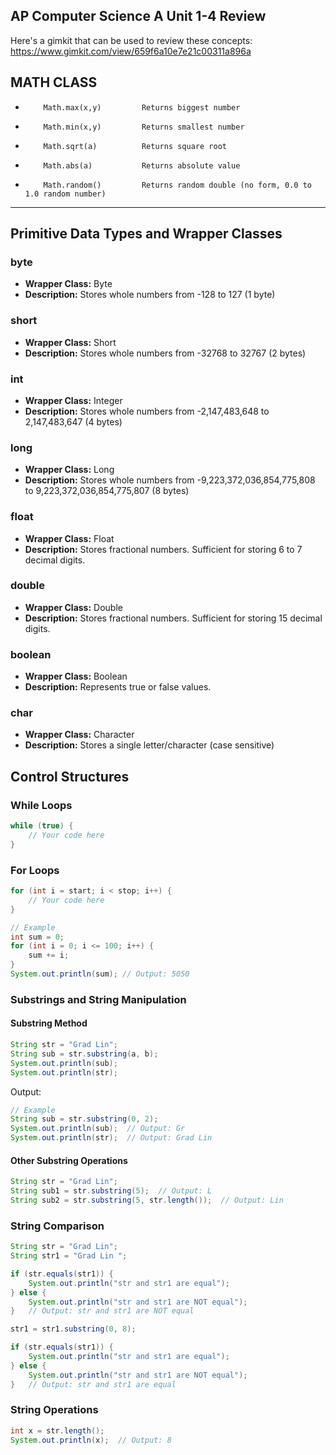 ## AP Computer Science A Unit 1-4 Review

Here's a gimkit that can be used to review these concepts: https://www.gimkit.com/view/659f6a10e7e21c00311a896a

## MATH CLASS
-         Math.max(x,y)       	Returns biggest number
-         Math.min(x,y)         Returns smallest number
-         Math.sqrt(a)          Returns square root
-         Math.abs(a)           Returns absolute value
-         Math.random()       	Returns random double (no form, 0.0 to 1.0 random number)

---

## Primitive Data Types and Wrapper Classes

### byte

- **Wrapper Class:** Byte
- **Description:** Stores whole numbers from -128 to 127 (1 byte)

### short

- **Wrapper Class:** Short
- **Description:** Stores whole numbers from -32768 to 32767 (2 bytes)

### int

- **Wrapper Class:** Integer
- **Description:** Stores whole numbers from -2,147,483,648 to 2,147,483,647 (4 bytes)

### long

- **Wrapper Class:** Long
- **Description:** Stores whole numbers from -9,223,372,036,854,775,808 to 9,223,372,036,854,775,807 (8 bytes)

### float

- **Wrapper Class:** Float
- **Description:** Stores fractional numbers. Sufficient for storing 6 to 7 decimal digits.

### double

- **Wrapper Class:** Double
- **Description:** Stores fractional numbers. Sufficient for storing 15 decimal digits.

### boolean

- **Wrapper Class:** Boolean
- **Description:** Represents true or false values.

### char

- **Wrapper Class:** Character
- **Description:** Stores a single letter/character (case sensitive)

## Control Structures

### While Loops

```java
while (true) {
    // Your code here
}
```

### For Loops

```java
for (int i = start; i < stop; i++) {
    // Your code here
}

// Example
int sum = 0;
for (int i = 0; i <= 100; i++) {
    sum += i;
}
System.out.println(sum); // Output: 5050
```

### Substrings and String Manipulation

#### Substring Method

```java
String str = "Grad Lin";
String sub = str.substring(a, b);
System.out.println(sub);
System.out.println(str);
```

Output:

```java
// Example
String sub = str.substring(0, 2);
System.out.println(sub);  // Output: Gr
System.out.println(str);  // Output: Grad Lin
```

#### Other Substring Operations

```java
String str = "Grad Lin";
String sub1 = str.substring(5);  // Output: L
String sub2 = str.substring(5, str.length());  // Output: Lin
```

### String Comparison

```java
String str = "Grad Lin";
String str1 = "Grad Lin ";

if (str.equals(str1)) {
    System.out.println("str and str1 are equal");
} else {
    System.out.println("str and str1 are NOT equal");
}   // Output: str and str1 are NOT equal

str1 = str1.substring(0, 8);

if (str.equals(str1)) {
    System.out.println("str and str1 are equal");
} else {
    System.out.println("str and str1 are NOT equal");
}   // Output: str and str1 are equal
```

### String Operations

```java
int x = str.length();
System.out.println(x);  // Output: 8
```
